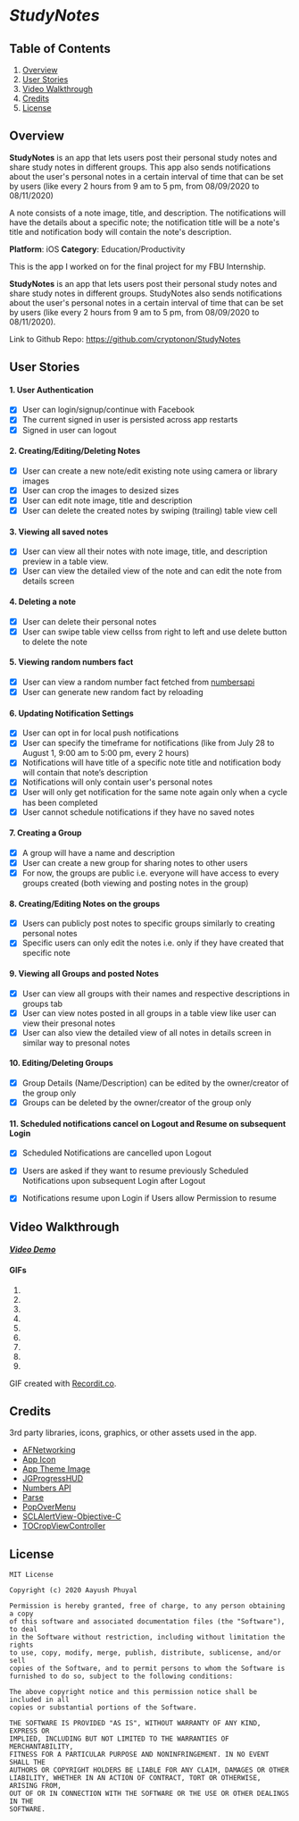 # *StudyNotes*

## Table of Contents
1. [Overview](#Overview)
2. [User Stories](#User-Stories)
3. [Video Walkthrough](#Video-Walkthrough)
4. [Credits](#Credits)
5. [License](#License)

## Overview

**StudyNotes** is an app that lets users post their personal study notes and share study notes in different groups. This app also sends notifications about the user's personal notes in a certain interval of time that can be set by users (like every 2 hours from 9 am to 5 pm, from 08/09/2020 to 08/11/2020)

A note consists of a note image, title, and description. The notifications will have the details about a specific note; the notification title will be a note's title and notification body will contain the note's description.

**Platform**: iOS
**Category**: Education/Productivity

This is the app I worked on for the final project for my FBU Internship.

**StudyNotes** is an app that lets users post their personal study notes and share study notes in different groups. StudyNotes also sends notifications about the user's personal notes in a certain interval of time that can be set by users (like every 2 hours from 9 am to 5 pm, from 08/09/2020 to 08/11/2020).

Link to Github Repo: https://github.com/cryptonon/StudyNotes


## User Stories

#### 1. User Authentication

- [X] User can login/signup/continue with Facebook
- [X] The current signed in user is persisted across app restarts
- [X] Signed in user can logout

#### 2. Creating/Editing/Deleting Notes

- [X] User can create a new note/edit existing note using camera or library images
- [X] User can crop the images to desized sizes
- [X] User can edit note image, title and description
- [X] User can delete the created notes by swiping (trailing) table view cell 

#### 3. Viewing all saved notes

- [X] User can view all their notes with note image, title, and description preview in a table view.
- [X] User can view the detailed view of the note and can edit the note from details screen

#### 4. Deleting a note
- [X] User can delete their personal notes
- [X] User can swipe table view cellss from right to left and use delete button to delete the note

#### 5. Viewing random numbers fact

- [X] User can view a random number fact fetched from [numbersapi](http://numbersapi.com/#42)
- [X] User can generate new random fact by reloading

#### 6. Updating Notification Settings

- [X] User can opt in for local push notifications
- [X] User can specify the timeframe for notifications (like from July 28 to August 1, 9:00 am to 5:00 pm, every 2 hours)
- [X] Notifications will have title of a specific note title and notification body will contain that note’s description
- [X] Notifications will only contain user's personal notes
- [X] User will only get notification for the same note again only when a cycle has been completed
- [X] User cannot schedule notifications if they have no saved notes

#### 7. Creating a Group

- [X] A group will have a name and description
- [X] User can create a new group for sharing notes to other users
- [X] For now, the groups are public i.e. everyone will have access to every groups created (both viewing and posting notes in the group)

#### 8. Creating/Editing Notes on the groups

- [X] Users can publicly post notes to specific groups similarly to creating personal notes
- [X] Specific users can only edit the notes i.e. only if they have created that specific note

#### 9. Viewing all Groups and posted Notes

- [X] User can view all groups with their names and respective descriptions in groups tab
- [X] User can view notes posted in all groups in a table view like user can view their presonal notes
- [X] User can also view the detailed view of all notes in details screen in similar way to presonal notes 

#### 10. Editing/Deleting Groups

- [X] Group Details (Name/Description) can be edited by the owner/creator of the group only
- [X] Groups can be deleted by the owner/creator of the group only

#### 11. Scheduled notifications cancel on Logout and Resume on subsequent Login

- [X] Scheduled Notifications are cancelled upon Logout
- [X] Users are asked if they want to resume previously Scheduled Notifications upon subsequent Login after Logout
- [X] Notifications resume upon Login if Users allow Permission to resume


## Video Walkthrough

#### [*Video Demo*](https://drive.google.com/file/d/1sl6kwpny2AOBOtm9ppwkVu8VEgzO9Alu/view?usp=sharing)

#### GIFs
1. <img src='http://g.recordit.co/5vXFe3LUZk.gif' title='Video Walkthrough' width='' alt='' />
2. <img src='http://g.recordit.co/vfIBDVtAfC.gif' title='Video Walkthrough' width='' alt='' />
3. <img src='http://g.recordit.co/XwY0zdhMLe.gif' title='Video Walkthrough' width='' alt='' />
4. <img src='http://g.recordit.co/AQDjYBdLKn.gif' title='Video Walkthrough' width='' alt='' />
5. <img src='http://g.recordit.co/VeavuCcUPp.gif' title='Video Walkthrough' width='' alt='' />
6. <img src='http://g.recordit.co/WziNZr1gdO.gif' title='Video Walkthrough' width='' alt='' />
7. <img src='http://g.recordit.co/LnVZ7HHQs7.gif' title='Video Walkthrough' width='' alt='' />
8. <img src='http://g.recordit.co/LYbrme5yEp.gif' title='Video Walkthrough' width='' alt='' />
9. <img src='http://g.recordit.co/1rIqJpSEAV.gif' title='Video Walkthrough' width='' alt='' />

GIF created with [Recordit.co](https://recordit.co/).

## Credits

3rd party libraries, icons, graphics, or other assets used in the app.

- [AFNetworking](https://github.com/AFNetworking/AFNetworking) 
- [App Icon](https://drive.google.com/open?id=1UQyC-HpWPfauYWJ4loRQsg1nSmLCMVlg)
- [App Theme Image](https://upload.wikimedia.org/wikipedia/en/thumb/4/49/Carter-notes-pope-mtg-xl.jpg/1920px-Carter-notes-pope-mtg-xl.jpg)
- [JGProgressHUD](https://github.com/JonasGessner/JGProgressHUD)
- [Numbers API](http://numbersapi.com/)
- [Parse](https://github.com/parse-community/Parse-SDK-iOS-OSX)
- [PopOverMenu](https://github.com/tichise/PopOverMenu)
- [SCLAlertView-Objective-C](https://github.com/dogo/SCLAlertView)
- [TOCropViewController](https://github.com/TimOliver/TOCropViewController)


## License

```
MIT License

Copyright (c) 2020 Aayush Phuyal

Permission is hereby granted, free of charge, to any person obtaining a copy
of this software and associated documentation files (the "Software"), to deal
in the Software without restriction, including without limitation the rights
to use, copy, modify, merge, publish, distribute, sublicense, and/or sell
copies of the Software, and to permit persons to whom the Software is
furnished to do so, subject to the following conditions:

The above copyright notice and this permission notice shall be included in all
copies or substantial portions of the Software.

THE SOFTWARE IS PROVIDED "AS IS", WITHOUT WARRANTY OF ANY KIND, EXPRESS OR
IMPLIED, INCLUDING BUT NOT LIMITED TO THE WARRANTIES OF MERCHANTABILITY,
FITNESS FOR A PARTICULAR PURPOSE AND NONINFRINGEMENT. IN NO EVENT SHALL THE
AUTHORS OR COPYRIGHT HOLDERS BE LIABLE FOR ANY CLAIM, DAMAGES OR OTHER
LIABILITY, WHETHER IN AN ACTION OF CONTRACT, TORT OR OTHERWISE, ARISING FROM,
OUT OF OR IN CONNECTION WITH THE SOFTWARE OR THE USE OR OTHER DEALINGS IN THE
SOFTWARE.
```
